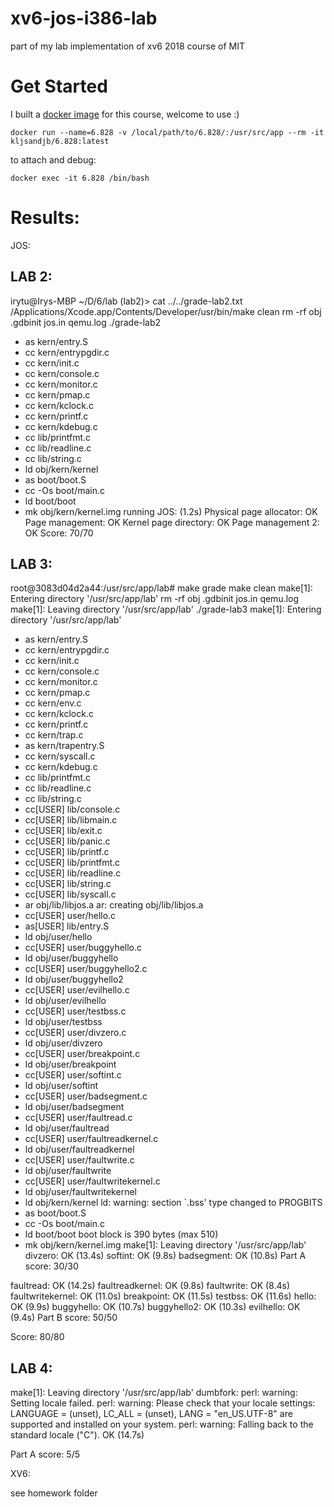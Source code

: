 # xv6-jos-i386-lab
part of my lab implementation of xv6 2018 course of MIT

# Get Started
I built a [docker image](https://hub.docker.com/r/kljsandjb/6.828) for this course, welcome to use :)

`docker run --name=6.828 -v /local/path/to/6.828/:/usr/src/app --rm -it kljsandjb/6.828:latest`

to attach and debug:

`docker exec -it 6.828 /bin/bash`

# Results:
JOS:

## LAB 2:

irytu@Irys-MBP ~/D/6/lab (lab2)> cat ../../grade-lab2.txt
/Applications/Xcode.app/Contents/Developer/usr/bin/make clean
rm -rf obj .gdbinit jos.in qemu.log
./grade-lab2
+ as kern/entry.S
+ cc kern/entrypgdir.c
+ cc kern/init.c
+ cc kern/console.c
+ cc kern/monitor.c
+ cc kern/pmap.c
+ cc kern/kclock.c
+ cc kern/printf.c
+ cc kern/kdebug.c
+ cc lib/printfmt.c
+ cc lib/readline.c
+ cc lib/string.c
+ ld obj/kern/kernel
+ as boot/boot.S
+ cc -Os boot/main.c
+ ld boot/boot
+ mk obj/kern/kernel.img
running JOS: (1.2s)
  Physical page allocator: OK
  Page management: OK
  Kernel page directory: OK
  Page management 2: OK
Score: 70/70

## LAB 3:

root@3083d04d2a44:/usr/src/app/lab# make grade
make clean
make[1]: Entering directory '/usr/src/app/lab'
rm -rf obj .gdbinit jos.in qemu.log
make[1]: Leaving directory '/usr/src/app/lab'
./grade-lab3 
make[1]: Entering directory '/usr/src/app/lab'
+ as kern/entry.S
+ cc kern/entrypgdir.c
+ cc kern/init.c
+ cc kern/console.c
+ cc kern/monitor.c
+ cc kern/pmap.c
+ cc kern/env.c
+ cc kern/kclock.c
+ cc kern/printf.c
+ cc kern/trap.c
+ as kern/trapentry.S
+ cc kern/syscall.c
+ cc kern/kdebug.c
+ cc lib/printfmt.c
+ cc lib/readline.c
+ cc lib/string.c
+ cc[USER] lib/console.c
+ cc[USER] lib/libmain.c
+ cc[USER] lib/exit.c
+ cc[USER] lib/panic.c
+ cc[USER] lib/printf.c
+ cc[USER] lib/printfmt.c
+ cc[USER] lib/readline.c
+ cc[USER] lib/string.c
+ cc[USER] lib/syscall.c
+ ar obj/lib/libjos.a
ar: creating obj/lib/libjos.a
+ cc[USER] user/hello.c
+ as[USER] lib/entry.S
+ ld obj/user/hello
+ cc[USER] user/buggyhello.c
+ ld obj/user/buggyhello
+ cc[USER] user/buggyhello2.c
+ ld obj/user/buggyhello2
+ cc[USER] user/evilhello.c
+ ld obj/user/evilhello
+ cc[USER] user/testbss.c
+ ld obj/user/testbss
+ cc[USER] user/divzero.c
+ ld obj/user/divzero
+ cc[USER] user/breakpoint.c
+ ld obj/user/breakpoint
+ cc[USER] user/softint.c
+ ld obj/user/softint
+ cc[USER] user/badsegment.c
+ ld obj/user/badsegment
+ cc[USER] user/faultread.c
+ ld obj/user/faultread
+ cc[USER] user/faultreadkernel.c
+ ld obj/user/faultreadkernel
+ cc[USER] user/faultwrite.c
+ ld obj/user/faultwrite
+ cc[USER] user/faultwritekernel.c
+ ld obj/user/faultwritekernel
+ ld obj/kern/kernel
ld: warning: section `.bss' type changed to PROGBITS
+ as boot/boot.S
+ cc -Os boot/main.c
+ ld boot/boot
boot block is 390 bytes (max 510)
+ mk obj/kern/kernel.img
make[1]: Leaving directory '/usr/src/app/lab'
divzero: OK (13.4s) 
softint: OK (9.8s) 
badsegment: OK (10.8s) 
Part A score: 30/30

faultread: OK (14.2s) 
faultreadkernel: OK (9.8s) 
faultwrite: OK (8.4s) 
faultwritekernel: OK (11.0s) 
breakpoint: OK (11.5s) 
testbss: OK (11.6s) 
hello: OK (9.9s) 
buggyhello: OK (10.7s) 
buggyhello2: OK (10.3s) 
evilhello: OK (9.4s) 
Part B score: 50/50

Score: 80/80

## LAB 4:
make[1]: Leaving directory '/usr/src/app/lab'
dumbfork: perl: warning: Setting locale failed.
perl: warning: Please check that your locale settings:
        LANGUAGE = (unset),
        LC_ALL = (unset),
        LANG = "en_US.UTF-8"
    are supported and installed on your system.
perl: warning: Falling back to the standard locale ("C").
OK (14.7s) 

Part A score: 5/5


XV6:

see homework folder
